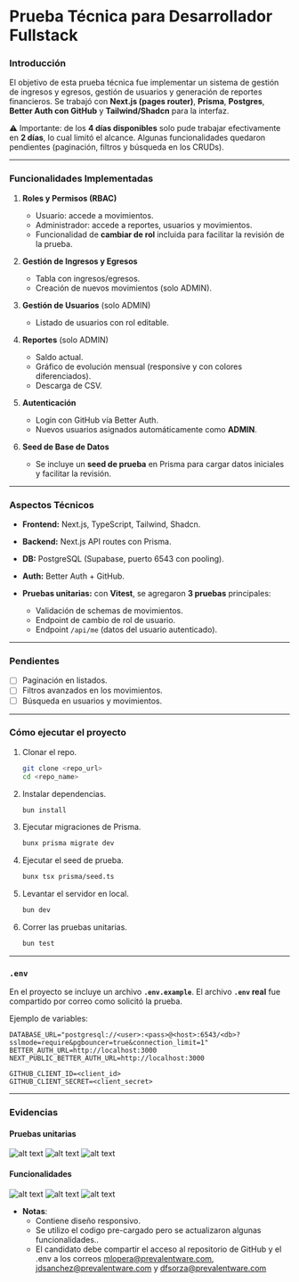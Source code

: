 # Prueba Técnica para Desarrollador Fullstack

### Introducción

El objetivo de esta prueba técnica fue implementar un sistema de gestión de ingresos y egresos, gestión de usuarios y generación de reportes financieros.
Se trabajó con **Next.js (pages router)**, **Prisma**, **Postgres**, **Better Auth con GitHub** y **Tailwind/Shadcn** para la interfaz.

⚠️ Importante: de los **4 días disponibles** solo pude trabajar efectivamente en **2 días**, lo cual limitó el alcance. Algunas funcionalidades quedaron pendientes (paginación, filtros y búsqueda en los CRUDs).

---

### Funcionalidades Implementadas

1. **Roles y Permisos (RBAC)**

   * Usuario: accede a movimientos.
   * Administrador: accede a reportes, usuarios y movimientos.
   * Funcionalidad de **cambiar de rol** incluida para facilitar la revisión de la prueba.

2. **Gestión de Ingresos y Egresos**

   * Tabla con ingresos/egresos.
   * Creación de nuevos movimientos (solo ADMIN).

3. **Gestión de Usuarios** (solo ADMIN)

   * Listado de usuarios con rol editable.

4. **Reportes** (solo ADMIN)

   * Saldo actual.
   * Gráfico de evolución mensual (responsive y con colores diferenciados).
   * Descarga de CSV.

5. **Autenticación**

   * Login con GitHub vía Better Auth.
   * Nuevos usuarios asignados automáticamente como **ADMIN**.

6. **Seed de Base de Datos**

   * Se incluye un **seed de prueba** en Prisma para cargar datos iniciales y facilitar la revisión.

---

### Aspectos Técnicos

* **Frontend:** Next.js, TypeScript, Tailwind, Shadcn.
* **Backend:** Next.js API routes con Prisma.
* **DB:** PostgreSQL (Supabase, puerto 6543 con pooling).
* **Auth:** Better Auth + GitHub.
* **Pruebas unitarias:** con **Vitest**, se agregaron **3 pruebas** principales:

  * Validación de schemas de movimientos.
  * Endpoint de cambio de rol de usuario.
  * Endpoint `/api/me` (datos del usuario autenticado).

---

### Pendientes

* [ ] Paginación en listados.
* [ ] Filtros avanzados en los movimientos.
* [ ] Búsqueda en usuarios y movimientos.

---

### Cómo ejecutar el proyecto

1. Clonar el repo.

   ```bash
   git clone <repo_url>
   cd <repo_name>
   ```

2. Instalar dependencias.

   ```bash
   bun install
   ```

3. Ejecutar migraciones de Prisma.

   ```bash
   bunx prisma migrate dev
   ```

4. Ejecutar el seed de prueba.

   ```bash
   bunx tsx prisma/seed.ts
   ```

5. Levantar el servidor en local.

   ```bash
   bun dev
   ```

6. Correr las pruebas unitarias.

   ```bash
   bun test
   ```

---

### `.env`

En el proyecto se incluye un archivo **`.env.example`**.
El archivo **`.env` real** fue compartido por correo como solicitó la prueba.

Ejemplo de variables:

```env
DATABASE_URL="postgresql://<user>:<pass>@<host>:6543/<db>?sslmode=require&pgbouncer=true&connection_limit=1"
BETTER_AUTH_URL=http://localhost:3000
NEXT_PUBLIC_BETTER_AUTH_URL=http://localhost:3000

GITHUB_CLIENT_ID=<client_id>
GITHUB_CLIENT_SECRET=<client_secret>
```

---

### Evidencias

#### Pruebas unitarias

![alt text](Evidencia/Movements_test.png)
![alt text](Evidencia/role_test.png)
![alt text](Evidencia/me_test.png)

#### Funcionalidades

![alt text](Evidencia/reportes.png)
![alt text](Evidencia/Ingresos_gastos.png)
![alt text](Evidencia/Users.png)


- **Notas**:
  -  Contiene diseño responsivo.
  - Se utilizo el codigo pre-cargado pero se actualizaron algunas funcionalidades..
  - El candidato debe compartir el acceso al repositorio de GitHub y el .env a los correos mlopera@prevalentware.com, jdsanchez@prevalentware.com y dfsorza@prevalentware.com
